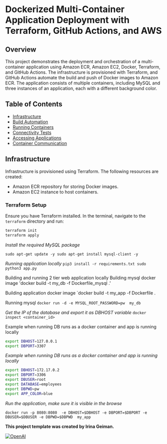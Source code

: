 # Dockerized Multi-Container Application Deployment with Terraform, GitHub Actions, and AWS

## Overview

This project demonstrates the deployment and orchestration of a multi-container application using Amazon ECR, Amazon EC2, Docker, Terraform, and GitHub Actions. The infrastructure is provisioned with Terraform, and GitHub Actions automate the build and push of Docker images to Amazon ECR. The application consists of multiple containers, including MySQL and three instances of an application, each with a different background color.

## Table of Contents

- [Infrastructure](#infrastructure)
- [Build Automation](#build-automation)
- [Running Containers](#running-containers)
- [Connectivity Tests](#connectivity-tests)
- [Accessing Applications](#accessing-applications)
- [Container Communication](#container-communication)

## Infrastructure

Infrastructure is provisioned using Terraform. The following resources are created:

- Amazon ECR repository for storing Docker images.
- Amazon EC2 instance to host containers.

### Terraform Setup

Ensure you have Terraform installed. In the terminal, navigate to the `terraform` directory and run:

```bash
terraform init
terraform apply
```

*Install the required MySQL package*

```sudo apt-get update -y sudo apt-get install mysql-client -y```

*Running application locally*
`pip3 install -r requirements.txt sudo python3 app.py`

Building and running 2 tier web application locally
Building mysql docker image
'docker build -t my_db -f Dockerfile_mysql .' 

Building application docker image
`docker build -t my_app -f Dockerfile .

Running mysql
`docker run -d -e MYSQL_ROOT_PASSWORD=pw  my_db`

*Get the IP of the database and export it as DBHOST variable*
`docker inspect <container_id>`

Example when running DB runs as a docker container and app is running locally

```bash
export DBHOST=127.0.0.1
export DBPORT=3307
```

*Example when running DB runs as a docker container and app is running locally*

```bash
export DBHOST=172.17.0.2
export DBPORT=3306
export DBUSER=root
export DATABASE=employees
export DBPWD=pw
export APP_COLOR=blue
```

*Run the application, make sure it is visible in the browse*

`docker run -p 8080:8080  -e DBHOST=$DBHOST -e DBPORT=$DBPORT -e  DBUSER=$DBUSER -e DBPWD=$DBPWD  my_app`

**This project template was created by Irina Geiman.**

[![OpenAI](https://github.com/igeiman13/clo835_fall2022_assignment1)](https://github.com/igeiman13/clo835_fall2022_assignment1)
